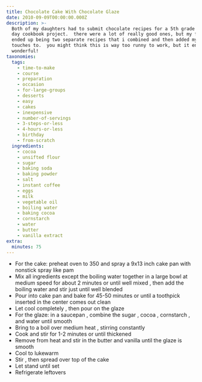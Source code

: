 ```yaml
---
title: Chocolate Cake With Chocolate Glaze
date: 2010-09-09T00:00:00.000Z
description: >-
  Both of my daughters had to submit chocolate recipes for a 5th grade mothers
  day cookbook project.  there were a lot of really good ones, but my favorite
  ended up being two separate recipes that i combined and then added my own
  touches to.  you might think this is way too runny to work, but it ends up
  wonderful!
taxonomies:
  tags:
    - time-to-make
    - course
    - preparation
    - occasion
    - for-large-groups
    - desserts
    - easy
    - cakes
    - inexpensive
    - number-of-servings
    - 3-steps-or-less
    - 4-hours-or-less
    - birthday
    - from-scratch
  ingredients:
    - cocoa
    - unsifted flour
    - sugar
    - baking soda
    - baking powder
    - salt
    - instant coffee
    - eggs
    - milk
    - vegetable oil
    - boiling water
    - baking cocoa
    - cornstarch
    - water
    - butter
    - vanilla extract
extra:
  minutes: 75
---
```

 - For the cake: preheat oven to 350 and spray a 9x13 inch cake pan with nonstick spray like pam
 - Mix all ingredients except the boiling water together in a large bowl at medium speed for about 2 minutes or until well mixed , then add the boiling water and stir just until well blended
 - Pour into cake pan and bake for 45-50 minutes or until a toothpick inserted in the center comes out clean
 - Let cool completely , then pour on the glaze
 - For the glaze: in a saucepan , combine the sugar , cocoa , cornstarch , and water until smooth
 - Bring to a boil over medium heat , stirring constantly
 - Cook and stir for 1-2 minutes or until thickened
 - Remove from heat and stir in the butter and vanilla until the glaze is smooth
 - Cool to lukewarm
 - Stir , then spread over top of the cake
 - Let stand until set
 - Refrigerate leftovers
